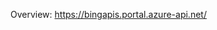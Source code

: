 <!-- 
NavPath: Bing Web Search API
LinkLabel: Overview
Weight: 80
ExternalLink: https://bingapis.portal.azure-api.net/
-->

Overview: https://bingapis.portal.azure-api.net/
